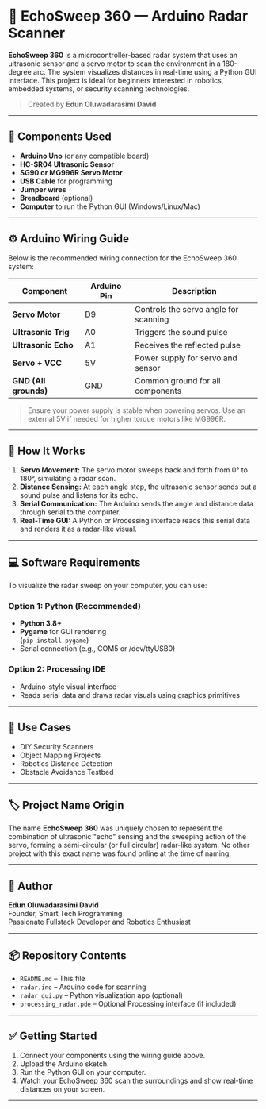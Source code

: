 # 🚀 EchoSweep 360 — Arduino Radar Scanner

**EchoSweep 360** is a microcontroller-based radar system that uses an ultrasonic sensor and a servo motor to scan the environment in a 180-degree arc. The system visualizes distances in real-time using a Python GUI interface. This project is ideal for beginners interested in robotics, embedded systems, or security scanning technologies.

> Created by **Edun Oluwadarasimi David**

---

## 🔧 Components Used

- **Arduino Uno** (or any compatible board)
- **HC-SR04 Ultrasonic Sensor**
- **SG90 or MG996R Servo Motor**
- **USB Cable** for programming
- **Jumper wires**
- **Breadboard** (optional)
- **Computer** to run the Python GUI (Windows/Linux/Mac)

---

## ⚙️ Arduino Wiring Guide

Below is the recommended wiring connection for the EchoSweep 360 system:

| Component            | Arduino Pin     | Description                              |
|---------------------|------------------|------------------------------------------|
| **Servo Motor**      | D9               | Controls the servo angle for scanning    |
| **Ultrasonic Trig**  | A0               | Triggers the sound pulse                 |
| **Ultrasonic Echo**  | A1               | Receives the reflected pulse             |
| **Servo + VCC**      | 5V               | Power supply for servo and sensor        |
| **GND (All grounds)**| GND              | Common ground for all components         |

> Ensure your power supply is stable when powering servos. Use an external 5V if needed for higher torque motors like MG996R.

---

## 🧠 How It Works

1. **Servo Movement:** The servo motor sweeps back and forth from 0° to 180°, simulating a radar scan.
2. **Distance Sensing:** At each angle step, the ultrasonic sensor sends out a sound pulse and listens for its echo.
3. **Serial Communication:** The Arduino sends the angle and distance data through serial to the computer.
4. **Real-Time GUI:** A Python or Processing interface reads this serial data and renders it as a radar-like visual.

---

## 💻 Software Requirements

To visualize the radar sweep on your computer, you can use:

### Option 1: Python (Recommended)
- **Python 3.8+**
- **Pygame** for GUI rendering  
  (`pip install pygame`)
- Serial connection (e.g., COM5 or /dev/ttyUSB0)

### Option 2: Processing IDE
- Arduino-style visual interface
- Reads serial data and draws radar visuals using graphics primitives

---

## 🧪 Use Cases

- DIY Security Scanners
- Object Mapping Projects
- Robotics Distance Detection
- Obstacle Avoidance Testbed

---

## 🏷️ Project Name Origin

The name **EchoSweep 360** was uniquely chosen to represent the combination of ultrasonic "echo" sensing and the sweeping action of the servo, forming a semi-circular (or full circular) radar-like system. No other project with this exact name was found online at the time of naming.

---

## 👤 Author

**Edun Oluwadarasimi David**  
Founder, Smart Tech Programming  
Passionate Fullstack Developer and Robotics Enthusiast

---

## 📦 Repository Contents

- `README.md` – This file
- `radar.ino` – Arduino code for scanning
- `radar_gui.py` – Python visualization app (optional)
- `processing_radar.pde` – Optional Processing interface (if included)

---

## ✅ Getting Started

1. Connect your components using the wiring guide above.
2. Upload the Arduino sketch.
3. Run the Python GUI on your computer.
4. Watch your EchoSweep 360 scan the surroundings and show real-time distances on your screen.

---

